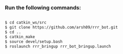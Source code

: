 ### Run the following commands: 

```bash

$ cd catkin_ws/src
$ git clone https://github.com/arsh09/rrr_bot.git
$ cd ..
$ catkin_make
$ source devel/setup.bash
$ roslaunch rrr_bringup rrr_bot_bringup.launch 
```
